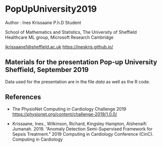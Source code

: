 # PopUpUniversity2019

Author : Ines Krissaane 
P.h.D Student 

School of Mathematics and Statistics, The University of Sheffield  
Healthcare ML group, Microsoft Research Cambridge 

ikrissaane1@sheffield.ac.uk
https://ineskris.github.io/

 
 
 ## Materials for the presentation Pop-up University Sheffield, September 2019
 
 Data used for the presentation are in the file *data* as well as the R code.
 


## References 

- The PhysioNet Computing in Cardiology Challenge 2019
https://physionet.org/content/challenge-2019/1.0.0/



- Krissaane, Ines., Wilkinson, Richard, Kingsley Hampton, Alshenaifi Jumanah. 2019. “Anomaly Detection Semi-Supervised Framework for Sepsis Treatment.” 2019 Computing in Cardiology Conference (CinC). Computing in Cardiology 


